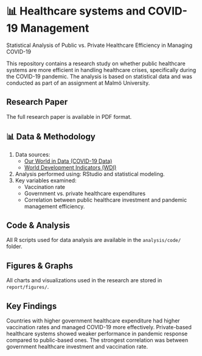 # 📊 Healthcare systems and COVID-19 Management
Statistical Analysis of Public vs. Private Healthcare Efficiency in Managing COVID-19

This repository contains a research study on whether public healthcare systems are more efficient in handling healthcare crises, specifically during the COVID-19 pandemic. The analysis is based on statistical data and was conducted as part of an assignment at Malmö University.

## Research Paper
The full research paper is available in PDF format.

## 📊 Data & Methodology
1. Data sources:
    - [Our World in Data (COVID-19 Data)](https://ourworldindata.org/coronavirus)
    - [World Development Indicators (WDI)](https://databank.worldbank.org/source/world-development-indicators)
2. Analysis performed using: RStudio and statistical modeling.
3. Key variables examined:
    - Vaccination rate
    - Government vs. private healthcare expenditures
    - Correlation between public healthcare investment and pandemic management efficiency.

## Code & Analysis
All R scripts used for data analysis are available in the `analysis/code/` folder.

## Figures & Graphs
All charts and visualizations used in the research are stored in `report/figures/`.

## Key Findings
Countries with higher government healthcare expenditure had higher vaccination rates and managed COVID-19 more effectively.
Private-based healthcare systems showed weaker performance in pandemic response compared to public-based ones.
The strongest correlation was between government healthcare investment and vaccination rate.
